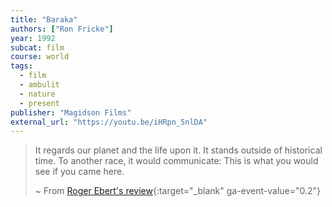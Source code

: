 ```yaml
---
title: "Baraka"
authors: ["Ron Fricke"]
year: 1992
subcat: film
course: world
tags:
  - film
  - ambulit
  - nature
  - present
publisher: "Magidson Films"
external_url: "https://youtu.be/iHRpn_5nlDA"
---
```


> It regards our planet and the life upon it. It stands outside of historical time. To another race, it would communicate: This is what you would see if you came here.  
>  
> ~ From [Roger Ebert's review](https://www.rogerebert.com/reviews/great-movie-baraka-1992){:target="_blank" ga-event-value="0.2"} 
